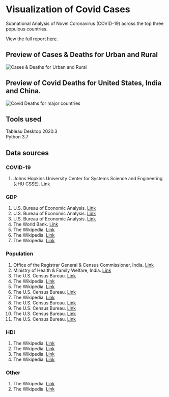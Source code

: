 # Visualization of Covid Cases
Subnational Analysis of Novel Coronavirus (COVID-19) across the top three populous countries.

View the full report [here](https://github.com/techbrainwave/COVID-19/blob/main/Covid_19.pdf).

## Preview of Cases & Deaths for Urban and Rural 
![Cases & Deaths for Urban and Rural](https://github.com/techbrainwave/COVID-19/blob/main/charts/Image1.png?)

## Preview of Covid Deaths for United States, India and China.

![Covid Deaths for major countries](https://github.com/techbrainwave/COVID-19/blob/main/charts/Image.png)

## Tools used

Tableau Desktop 2020.3  
Python 3.7

## Data sources

### COVID-19

1. Johns Hopkins University Center for Systems Science and Engineering (JHU CSSE). 
     [Link](https://github.com/CSSEGISandData/COVID-19/tree/master/csse_covid_19_data)

###  GDP

1. U.S. Bureau of Economic Analysis. [Link](https://apps.bea.gov/iTable/iTable.cfm?acrdn=1&isuri=1&reqid=70&step=1#reqid=70&step=6&isuri=1&7003=200&7035=-1&7004=naics&7005=-1&7001=1200&7036=-1&7002=1&7090=70&7007=2013 )
2. U.S. Bureau of Economic Analysis. [Link]( https://www.bea.gov/ )
3. U.S. Bureau of Economic Analysis. [Link]( https://apps.bea.gov/iTable/iTable.cfm?reqid=99&step=1#reqid=99&step=1&isuri=1 )
4. The World Bank. [Link]( https://data.worldbank.org/indicator/NY.GDP.MKTP.CD?locations=PR)
5. The Wikipedia. [Link]( https://en.wikipedia.org/wiki/List_of_Chinese_administrative_divisions_by_GDP)
6. The Wikipedia. [Link]( https://en.wikipedia.org/wiki/List_of_countries_by_GDP_(nominal))
7. The Wikipedia. [Link]( https://en.wikipedia.org/wiki/List_of_Indian_states_and_union_territories_by_GDP_per_capita)

###  Population

1. Office of the Registrar General & Census Commissioner, India. [Link]( https://censusindia.gov.in/)
2. Ministry of Health & Family Welfare, India. [Link]( https://main.mohfw.gov.in/sites/default/files/Population%20Projection%20Report%202011-2036%20-%20upload_compressed_0.pdf)
3. The U.S. Census Bureau. [Link]( https://www.icip.iastate.edu/tables/population/urban-pct-states)
4. The Wikipedia. [Link]( https://en.wikipedia.org/wiki/List_of_Chinese_administrative_divisions_by_population)
5. The Wikipedia. [Link]( https://en.wikipedia.org/wiki/Urbanization_in_the_United_States)
6. The U.S. Census Bureau. [Link]( https://mtgis-portal.geo.census.gov/arcgis/apps/MapSeries/index.html?appid=49cd4bc9c8eb444ab51218c1d5001ef6)
7. The Wikipedia. [Link]( https://en.wikipedia.org/wiki/List_of_states_and_territories_of_the_United_States_by_population#cite_note-Census2020-8)
8. The U.S. Census Bureau. [Link]( https://www.census.gov/quickfacts/PR )
9. The U.S. Census Bureau. [Link]( https://www.census.gov/programs-surveys/acs/data/summary-file.html)
10. The U.S. Census Bureau. [Link]( https://www2.census.gov/programs-surveys/acs/summary_file/2019/documentation/user_tools/SF_All_Macro_1YR.sas)
11. The U.S. Census Bureau. [Link]( https://www2.census.gov/programs-surveys/acs/summary_file/2019/data/)

###  HDI

1. The Wikipedia. [Link]( https://en.wikipedia.org/wiki/List_of_U.S._states_and_territories_by_Human_Development_Index )
2. The Wikipedia. [Link]( https://en.wikipedia.org/wiki/List_of_administrative_divisions_of_Greater_China_by_Human_Development_Index )
3. The Wikipedia. [Link]( https://en.wikipedia.org/wiki/List_of_administrative_divisions_of_Greater_China_by_Human_Development_Index#cite_note-2016_report-18)
4. The Wikipedia. [Link]( https://en.wikipedia.org/wiki/List_of_Indian_states_and_union_territories_by_Human_Development_Index )

###  Other

1. The Wikipedia. [Link]( https://en.wikipedia.org/wiki/COVID-19_pandemic_in_India)
2. The Wikipedia. [Link]( https://en.wikipedia.org/wiki/Template:COVID-19_pandemic_data/India_medical_cases_chart)





